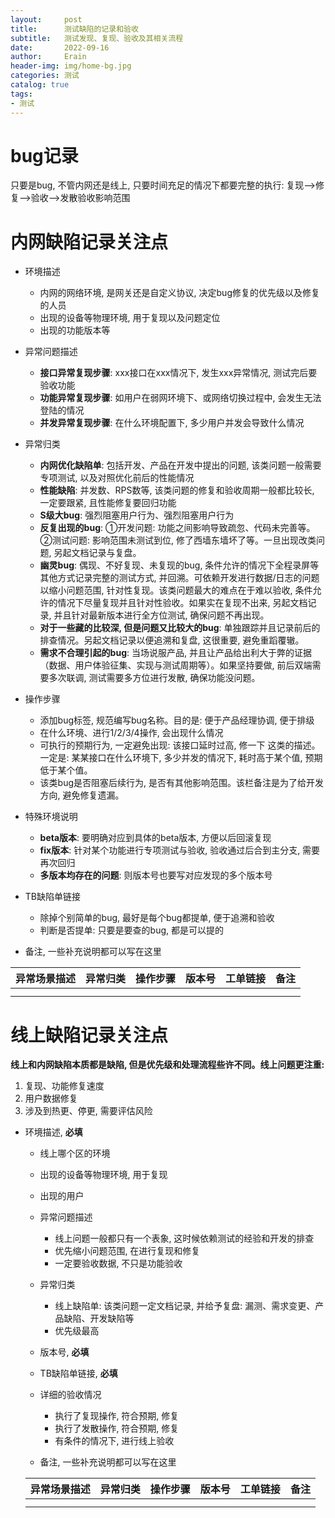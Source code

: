 ```yaml
---
layout:     post
title:      测试缺陷的记录和验收
subtitle:   测试发现、复现、验收及其相关流程
date:       2022-09-16
author:     Erain
header-img: img/home-bg.jpg
categories: 测试
catalog: true
tags:
- 测试
---
```


# bug记录
只要是bug, 不管内网还是线上, 只要时间充足的情况下都要完整的执行: 复现-->修复-->验收-->发散验收影响范围

# 内网缺陷记录关注点

  - 环境描述
    - 内网的网络环境, 是网关还是自定义协议, 决定bug修复的优先级以及修复的人员
    - 出现的设备等物理环境, 用于复现以及问题定位
    - 出现的功能版本等

  - 异常问题描述
    - **接口异常复现步骤**: xxx接口在xxx情况下, 发生xxx异常情况, 测试完后要验收功能
    - **功能异常复现步骤**: 如用户在弱网环境下、或网络切换过程中, 会发生无法登陆的情况
    - **并发异常复现步骤**: 在什么环境配置下, 多少用户并发会导致什么情况

  - 异常归类
    - **内网优化缺陷单**: 包括开发、产品在开发中提出的问题, 该类问题一般需要专项测试, 以及对照优化前后的性能情况
    - **性能缺陷**: 并发数、RPS数等, 该类问题的修复和验收周期一般都比较长, 一定要跟紧, 且性能修复要回归功能
    - **S级大bug**: 强烈阻塞用户行为、强烈阻塞用户行为
    - **反复出现的bug**: ①开发问题: 功能之间影响导致疏忽、代码未完善等。②测试问题: 影响范围未测试到位, 修了西墙东墙坏了等。一旦出现改类问题, 另起文档记录与复盘。
    - **幽灵bug**: 偶现、不好复现、未复现的bug, 条件允许的情况下全程录屏等其他方式记录完整的测试方式, 并回溯。可依赖开发进行数据/日志的问题以缩小问题范围, 针对性复现。该类问题最大的难点在于难以验收, 条件允许的情况下尽量复现并且针对性验收。如果实在复现不出来, 另起文档记录, 并且针对最新版本进行全方位测试, 确保问题不再出现。
    - **对于一些藏的比较深, 但是问题又比较大的bug**: 单独跟踪并且记录前后的排查情况。另起文档记录以便追溯和复盘, 这很重要, 避免重蹈覆辙。
    - **需求不合理引起的bug**: 当场说服产品, 并且让产品给出利大于弊的证据（数据、用户体验征集、实现与测试周期等）。如果坚持要做, 前后双端需要多次联调, 测试需要多方位进行发散, 确保功能没问题。


  - 操作步骤
    - 添加bug标签, 规范编写bug名称。目的是: 便于产品经理协调, 便于排级
    - 在什么环境、进行1/2/3/4操作, 会出现什么情况
    - 可执行的预期行为, 一定避免出现: 该接口延时过高, 修一下  这类的描述。一定是: 某某接口在什么环境下, 多少并发的情况下, 耗时高于某个值, 预期低于某个值。
    - 该类bug是否阻塞后续行为, 是否有其他影响范围。该栏备注是为了给开发方向, 避免修复遗漏。


  - 特殊环境说明
    - **beta版本**: 要明确对应到具体的beta版本, 方便以后回滚复现
    - **fix版本**: 针对某个功能进行专项测试与验收, 验收通过后合到主分支, 需要再次回归
    - **多版本均存在的问题**: 则版本号也要写对应发现的多个版本号

  - TB缺陷单链接
    - 除掉个别简单的bug, 最好是每个bug都提单, 便于追溯和验收
    - 判断是否提单: 只要是要查的bug, 都是可以提的

  - 备注, 一些补充说明都可以写在这里

  | 异常场景描述 | 异常归类 | 操作步骤 | 版本号 | 工单链接 | 备注 |
  | ------------ | -------- | -------- | ------ | ---------- | ---- |
  |              |          |          |        |            |      |
  |              |          |          |        |            |      |


  # 线上缺陷记录关注点
  **线上和内网缺陷本质都是缺陷, 但是优先级和处理流程些许不同。线上问题更注重:**
  1. 复现、功能修复速度
  2. 用户数据修复
  3. 涉及到热更、停更, 需要评估风险

- 环境描述, **必填**
    - 线上哪个区的环境
    - 出现的设备等物理环境, 用于复现
    - 出现的用户

  - 异常问题描述
    - 线上问题一般都只有一个表象, 这时候依赖测试的经验和开发的排查
    - 优先缩小问题范围, 在进行复现和修复
    - 一定要验收数据, 不只是功能验收

  - 异常归类
    - 线上缺陷单: 该类问题一定文档记录, 并给予复盘: 漏测、需求变更、产品缺陷、开发缺陷等
    - 优先级最高

  - 版本号, **必填**

  - TB缺陷单链接, **必填**

  - 详细的验收情况
    - 执行了复现操作, 符合预期, 修复
    - 执行了发散操作, 符合预期, 修复
    - 有条件的情况下, 进行线上验收

  - 备注, 一些补充说明都可以写在这里

  | 异常场景描述 | 异常归类 | 操作步骤 | 版本号 | 工单链接 | 备注 |
  | ------------ | -------- | -------- | ------ | ---------- | ---- |
  |              |          |          |        |            |      |
  |              |          |          |        |            |      |
